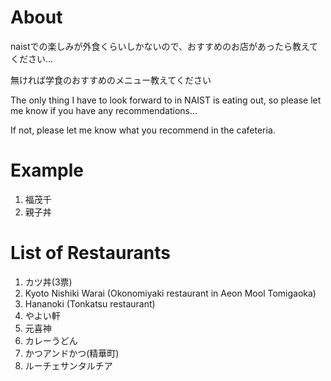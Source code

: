 # About

naistでの楽しみが外食くらいしかないので、おすすめのお店があったら教えてください...

無ければ学食のおすすめのメニュー教えてください


The only thing I have to look forward to in NAIST is eating out, so please let me know if you have any recommendations...

If not, please let me know what you recommend in the cafeteria.

# Example

1. 福茂千
3. 親子丼

# List of Restaurants
1. カツ丼(3票)
2. Kyoto Nishiki Warai (Okonomiyaki restaurant in Aeon Mool Tomigaoka)
3. Hananoki (Tonkatsu restaurant)
4. やよい軒
5. 元喜神
6. カレーうどん
7. かつアンドかつ(精華町)
8. ルーチェサンタルチア
